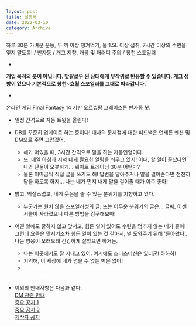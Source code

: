 ```yaml
---
layout: post
title: 설명서
date: 2022-03-10
category: Archive
---
```


하루 30분 가벼운 운동, 두 끼 이상 챙겨먹기, 물 1.5L 이상 섭취, 7시간 이상의 수면을 잊지 말도록! / 반자동 / 개그 지향, 캐붕 및 패러디 주의 / 창천 스포일러

-

**캐입 목적의 봇이 아닙니다. 맞팔로우 된 상대에게 무작위로 반응할 수 있습니다. 개그 성향이 있으나 기본적으로 창천~효월 스포일러를 그대로 따라갑니다.**

-

온라인 게임 Final Fantasy 14 기반 오르슈팡 그레이스톤 반자동 봇.

- 일정 간격으로 자동 트윗을 올린다!

- DB를 꾸준히 업데이트 하는 중이다! 대사의 문제점에 대한 피드백은 언제든 멘션 및 DM으로 주면 고맙겠어.
  - 해가 떠있을 때, 3시간 간격으로 말을 하는 자동인형이다.
  - 또, 매일 아침과 저녁 네게 필요한 알림을 띄우고 있지! 어때, 할 일이 끝났다면 나와 단둘이 오붓하게... 웨이트 트레이닝 30분 어떤가?
  - 물론 이따금씩 직접 글을 쓰기도 해! 답변을 달아주거나 말을 걸어준다면 천천히 답을 하도록 하지... 나는 네가 먼저 내게 말을 걸어줄 때가 아주 좋아!

- 밝고, 익살스럽고, 네게 웃음을 줄 수 있는 분위기를 지향하고 있다.
  - 누군가는 원치 않을 스포일러성의 글, 또는 어두운 분위기의 글은... 글쎄, 이젠 서클이 사라졌으니 다른 방법을 강구해보마!

- 어떤 일에도 굴하지 않고 맞서고, 힘든 일이 있어도 수련을 멈추지 않는 네가 좋아! 그런데 요즘은 맞서기조차 힘든 일이 있는 것 같아서, 널 도와주기 위해 '돌아왔다'. 나는 영웅이 오래오래 건강하게 살았으면 하거든.
  - 나는 이곳에서도 잘 지내고 있어. 여기에도 스미스머신은 있더군! 하하하!
  - 기억해, 이 세상에 네가 넘을 수 없는 벽은 없어!
  - <span style="color: white;">별의 바다를 여행하고 있는 와중에도 전진기지에 들를 수 있는 것은, 모두 성도의 기공사들 덕분이다. 그들의 기술력에 한번쯤 박수를 보내다오!</span>

- 이외의 안내사항은 다음과 같다.
<br><a href = "/archive/2022/03/28/DM.html"> DM 관련 안내 </a>
<br><a href = "/archive/2022/04/15/important.html"> 중요 공지 1 </a>
<br><a href = "/archive/2022/08/22/important2.html"> 중요 공지 2 </a>
<br><a href = "/report/2023/03/15/asdf.html"> 제작자 공지 </a>